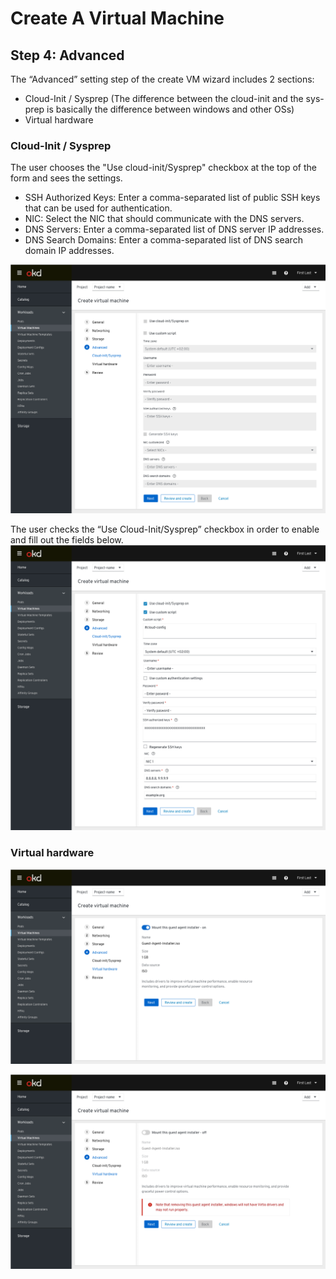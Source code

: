 # Create A Virtual Machine

## Step 4: Advanced

The “Advanced” setting step of the create VM wizard includes 2 sections:

- Cloud-Init / Sysprep (The difference between the cloud-init and the sys-prep is basically the difference between windows and other OSs)
- Virtual hardware

### Cloud-Init / Sysprep

The user chooses the "Use cloud-init/Sysprep" checkbox at the top of the form and sees the settings.

- SSH Authorized Keys: Enter a comma-separated list of public SSH keys that can be used for authentication.
- NIC: Select the NIC that should communicate with the DNS servers.
- DNS Servers: Enter a comma-separated list of DNS server IP addresses.
- DNS Search Domains: Enter a comma-separated list of DNS search domain IP addresses.

![empty form](img/form-empty.png)

The user checks the “Use Cloud-Init/Sysprep” checkbox in order to enable and fill out the fields below.
![form empty](img/ssh-keys.png)

### Virtual hardware

![Mount this guest agent installer is on](img/guest-agent-installer-on.png)

![Mount this guest agent installer is off and alert notification](img/alert-notification.png)
